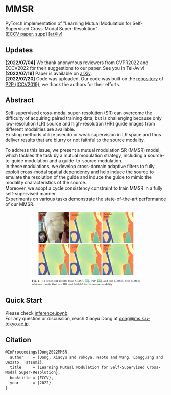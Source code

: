 # MMSR
PyTorch implementation of "Learning Mutual Modulation for Self-Supervised Cross-Modal Super-Resolution"  
[[ECCV paper](https://link.springer.com/chapter/10.1007/978-3-031-19800-7_1), [supp](https://static-content.springer.com/esm/chp%3A10.1007%2F978-3-031-19800-7_1/MediaObjects/539980_1_En_1_MOESM1_ESM.pdf)] [[arXiv](https://arxiv.org/abs/2207.09156)]


## Updates
**[2022/07/04]** We thank anonymous reviewers from CVPR2022 and ECCV2022 for their suggestions to our paper. See you in Tel-Aviv!  
**[2022/07/19]** Paper is available on [arXiv](https://arxiv.org/abs/2207.09156).  
**[2022/07/20]** Code was uploaded. Our code was built on the [repository](https://github.com/prs-eth/PixTransform) of [P2P (ICCV2019)](https://arxiv.org/abs/1904.01501), we thank the authors for their efforts.   


## Abstract
Self-supervised cross-modal super-resolution (SR) can overcome the difficulty of acquiring paired training data, but is challenging because only low-resolution (LR) source and high-resolution (HR) guide images from different modalities are available.  
Existing methods utilize pseudo or weak supervision in LR space and thus deliver results that are blurry or not faithful to the source modality. 

To address this issue, we present a mutual modulation SR (MMSR) model, which tackles the task by a mutual modulation strategy, including a source-to-guide modulation and a guide-to-source modulation.  
In these modulations, we develop cross-domain adaptive filters to fully exploit cross-modal spatial dependency and help induce the source to emulate the resolution of the guide and induce the guide to mimic the modality characteristics of the source.  
Moreover, we adopt a cycle consistency constraint to train MMSR in a fully self-supervised manner.  
Experiments on various tasks demonstrate the state-of-the-art performance of our MMSR.


<p align="center"> <img src="figs/result_example.png" width="68%"> </p>


## Quick Start
Please check [inference.ipynb](https://github.com/palmdong/MMSR/blob/main/inference.ipynb).  
For any question or discussion, reach Xiaoyu Dong at dong@ms.k.u-tokyo.ac.jp.


## Citation
```
@InProceedings{Dong2022MMSR,
  author    = {Dong, Xiaoyu and Yokoya, Naoto and Wang, Longguang and Uezato, Tatsumi},
  title     = {Learning Mutual Modulation for Self-Supervised Cross-Modal Super-Resolution},
  booktitle = {ECCV},
  year      = {2022}
}
```
